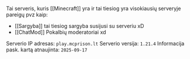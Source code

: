 Tai serveris, kuris [[Minecraft]] yra ir tai tiesiog yra visokiausių serveryje pareigų pvz kaip:

- [[Sargyba]] tai tiesiog sargyba susijusi su serveriu xD
- [[ChatMod]] Pokalbių moderatoriai xd

Serverio IP adresas: `play.mcprison.lt`
Serverio versija: `1.21.4`
Informacija pask. kartą atnaujinta: `2025-09-17`
